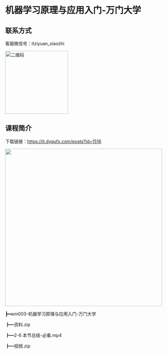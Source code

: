 # 机器学习原理与应用入门-万门大学

## 联系方式

客服微信号：itziyuan_xiaozhi

<img src="https://ziyuanyun.oss-cn-guangzhou.aliyuncs.com/common/20240614073449/666b82192834a.jpg" width="200" height="200" alt="二维码">

## 课程简介

下载链接：https://it.dyqufx.com/posts?id=1516

<img src="https://ziyuanyun.oss-cn-guangzhou.aliyuncs.com/yun/20240515224320/6644ca08430f9.jpg" width="500" alt="">

  ┣━wm003-机器学习原理与应用入门-万门大学

 ┣━资料.zip

 ┣━2-6 本节总结-必看.mp4

 ┣━视频.zip

  
